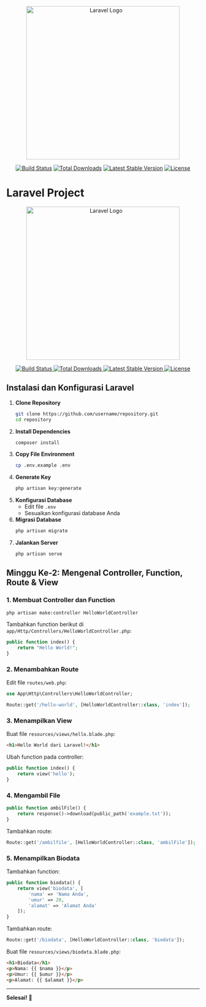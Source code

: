 <p align="center"><a href="https://laravel.com" target="_blank"><img src="https://raw.githubusercontent.com/laravel/art/master/logo-lockup/5%20SVG/2%20CMYK/1%20Full%20Color/laravel-logolockup-cmyk-red.svg" width="400" alt="Laravel Logo"></a></p>

<p align="center">
<a href="https://github.com/laravel/framework/actions"><img src="https://github.com/laravel/framework/workflows/tests/badge.svg" alt="Build Status"></a>
<a href="https://packagist.org/packages/laravel/framework"><img src="https://img.shields.io/packagist/dt/laravel/framework" alt="Total Downloads"></a>
<a href="https://packagist.org/packages/laravel/framework"><img src="https://img.shields.io/packagist/v/laravel/framework" alt="Latest Stable Version"></a>
<a href="https://packagist.org/packages/laravel/framework"><img src="https://img.shields.io/packagist/l/laravel/framework" alt="License"></a>
</p>

# Laravel Project

<p align="center">
    <a href="https://laravel.com" target="_blank">
        <img src="https://raw.githubusercontent.com/laravel/art/master/logo-lockup/5%20SVG/2%20CMYK/1%20Full%20Color/laravel-logolockup-cmyk-red.svg" width="400" alt="Laravel Logo">
    </a>
</p>

<p align="center">
    <a href="https://github.com/laravel/framework/actions">
        <img src="https://github.com/laravel/framework/workflows/tests/badge.svg" alt="Build Status">
    </a>
    <a href="https://packagist.org/packages/laravel/framework">
        <img src="https://img.shields.io/packagist/dt/laravel/framework" alt="Total Downloads">
    </a>
    <a href="https://packagist.org/packages/laravel/framework">
        <img src="https://img.shields.io/packagist/v/laravel/framework" alt="Latest Stable Version">
    </a>
    <a href="https://packagist.org/packages/laravel/framework">
        <img src="https://img.shields.io/packagist/l/laravel/framework" alt="License">
    </a>
</p>

## Instalasi dan Konfigurasi Laravel

1. **Clone Repository**
   ```sh
   git clone https://github.com/username/repository.git
   cd repository
   ```
2. **Install Dependencies**
   ```sh
   composer install
   ```
3. **Copy File Environment**
   ```sh
   cp .env.example .env
   ```
4. **Generate Key**
   ```sh
   php artisan key:generate
   ```
5. **Konfigurasi Database**
   - Edit file `.env`
   - Sesuaikan konfigurasi database Anda
6. **Migrasi Database**
   ```sh
   php artisan migrate
   ```
7. **Jalankan Server**
   ```sh
   php artisan serve
   ```

## Minggu Ke-2: Mengenal Controller, Function, Route & View

### 1. Membuat Controller dan Function
   ```sh
   php artisan make:controller HelloWorldController
   ```

   Tambahkan function berikut di `app/Http/Controllers/HelloWorldController.php`:
   ```php
   public function index() {
       return "Hello World!";
   }
   ```

### 2. Menambahkan Route
   Edit file `routes/web.php`:
   ```php
   use App\Http\Controllers\HelloWorldController;

   Route::get('/hello-world', [HelloWorldController::class, 'index']);
   ```

### 3. Menampilkan View
   Buat file `resources/views/hello.blade.php`:
   ```html
   <h1>Hello World dari Laravel!</h1>
   ```
   Ubah function pada controller:
   ```php
   public function index() {
       return view('hello');
   }
   ```

### 4. Mengambil File
   ```php
   public function ambilFile() {
       return response()->download(public_path('example.txt'));
   }
   ```
   Tambahkan route:
   ```php
   Route::get('/ambilfile', [HelloWorldController::class, 'ambilFile']);
   ```

### 5. Menampilkan Biodata
   Tambahkan function:
   ```php
   public function biodata() {
       return view('biodata', [
           'nama' => 'Nama Anda',
           'umur' => 20,
           'alamat' => 'Alamat Anda'
       ]);
   }
   ```
   Tambahkan route:
   ```php
   Route::get('/biodata', [HelloWorldController::class, 'biodata']);
   ```
   Buat file `resources/views/biodata.blade.php`:
   ```html
   <h1>Biodata</h1>
   <p>Nama: {{ $nama }}</p>
   <p>Umur: {{ $umur }}</p>
   <p>Alamat: {{ $alamat }}</p>
   ```

---
**Selesai!** 🚀



